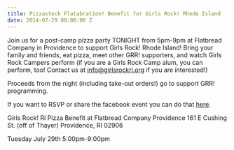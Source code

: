 ```yaml
---
title: Pizzastock Flatabration! Benefit for Girls Rock! Rhode Island
date: 2014-07-29 00:00:00 Z
---
```


Join us for a post-camp pizza party TONIGHT from 5pm-9pm at Flatbread Company in Providence to support Girls Rock! Rhode Island! Bring your family and friends, eat pizza, meet other GRR! supporters, and watch Girls Rock Campers perform (if you are a Girls Rock Camp alum, you can perform, too! Contact us at info@girlsrockri.org if you are interested!)

Proceeds from the night (including take-out orders!) go to support GRR! programming.

If you want to RSVP or share the facebook event you can do that [here](https://www.facebook.com/events/1531912290365164 "Flatbread event").

Girls Rock! RI Pizza Benefit at Flatbread Company Providence 161 E Cushing St. (off of Thayer) Providence, RI 02906

Tuesday July 29th 5:00pm-9:00pm
